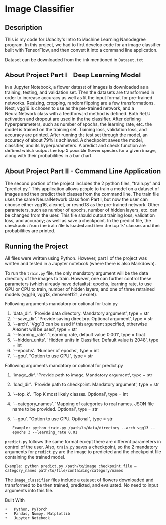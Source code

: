 
# Image Classifier

## Description

This is my code for Udacity's Intro to Machine Learning Nanodegree program. In this project, we had to first develop code for an image classifier built with TensorFlow, and then  convert it into a command line application.

Dataset can be downloaded from the link mentioned in `Dataset.txt`


## About Project Part I - Deep Learning Model

In a Jupyter Notebook, a flower dataset of images is downloaded as a training, testing, and validation set. Then the datasets are transformed in order to increase accuracy as well as fit the input format for pre-trained networks. Resizing, cropping, random flipping are a few transformations.
Next, vgg16 is chosen to use as the pre-trained network, and a NeuralNetwork class with a feedforward method is defined. Both ReLU activation and dropout are used in the the classifier. After defining hyperparameters, such as number of epochs, the learning rate, etc. the model is trained on the training set. Training loss, validation loss, and accuracy are printed. After running the test set through the model, an accuracy of about 79% is achieved.
A checkpoint saves the model, classifier, and its hyperparameters. A predict and check function are defined which output the top 5 possible flower species for a given image, along with their probabilities in a bar chart.

## About Project Part II - Command Line Application

The second portion of the project includes the 2 python files, “train.py” and “predict.py.” This application allows people to train a model on a dataset of images and then predict their classes from the command line. The train file uses the same NeuralNetwork class from Part I, but now the user can choose either vgg16, alexnet, or resnet18 as the pre-trained network. Other parameters, such as number of epochs, number of hidden layers, etc. can be changed from the user. This file should output training loss, validation loss, and accuracy; as well as save a checkpoint. In the predict file, the checkpoint from the train file is loaded and then the top ‘k’ classes and their probabilities are printed.

## Running the Project

All files were written using Python. However, part I of the project was written and tested in a Jupyter notebook (where there is also Markdown).

To run the `train.py` file, the only mandatory argument will be the data directory of the images to train. However, one can further control these parameters (which already have defaults): epochs, learning rate, to use GPU or CPU to train, number of hidden layers, and one of three retrained models (vgg16, vgg13, densenet121, alexnet).


Following arguments mandatory or optional for train.py 

1.	'data_dir'. 'Provide data directory. Mandatory argument', type = str
2.	'--save_dir'. 'Provide saving directory. Optional argument', type = str
3.	'--arch'. 'Vgg13 can be used if this argument specified, otherwise Alexnet will be used', type = str
4.	'--learning_rate'. 'Learning rate, default value 0.001', type = float
5.	'--hidden_units'. 'Hidden units in Classifier. Default value is 2048', type = int
6.	'--epochs'. 'Number of epochs', type = int
7.	'--gpu'. "Option to use GPU", type = str

Following arguments mandatory or optional for predict.py

1.	'image_dir'. 'Provide path to image. Mandatory argument', type = str
2.	'load_dir'. 'Provide path to checkpoint. Mandatory argument', type = str
3.	'--top_k'. 'Top K most likely classes. Optional', type = int
4.	'--category_names'. 'Mapping of categories to real names. JSON file name to be provided. Optional', type = str
5.	'--gpu'. "Option to use GPU. Optional", type = str


	`Example: python train.py /path/to/data/directory --arch vgg13 --epochs 3 --learning_rate 0.01`
	
`predict.py` follows the same format except there are different parameters in control of the user. Also, `train.py` saves a checkpoint, so the 2 mandatory arguments for `predict.py` are the image to predicted and the checkpoint file containing the trained model.
	
	Example: python predict.py /path/to/image checkpoint.file —category_names path/to/file/containing/category/names

The `image_classifier` files include a dataset of flowers downloaded and transformed to be then trained, predicted, and evaluated. No need to input arguments into this file.

Built With

	•	Python, PyTorch
	•	Pandas, Numpy, Matplotlib
	•	Jupyter Notebook

